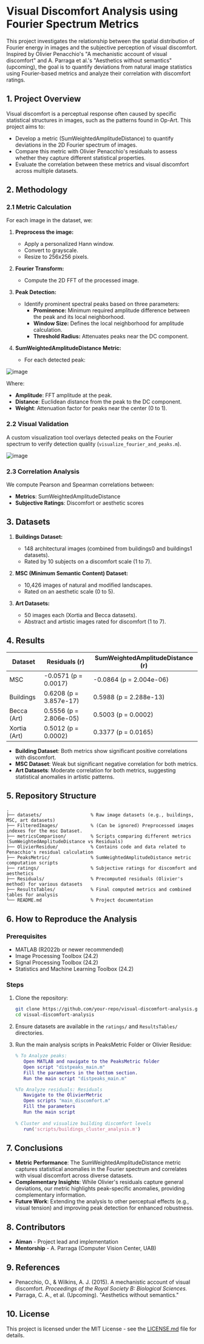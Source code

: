# Visual Discomfort Analysis using Fourier Spectrum Metrics

This project investigates the relationship between the spatial distribution of Fourier energy in images and the subjective perception of visual discomfort. Inspired by Olivier Penacchio's "A mechanistic account of visual discomfort" and A. Parraga et al.'s "Aesthetics without semantics" (upcoming), the goal is to quantify deviations from natural image statistics using Fourier-based metrics and analyze their correlation with discomfort ratings.

## 1. Project Overview

Visual discomfort is a perceptual response often caused by specific statistical structures in images, such as the patterns found in Op-Art. This project aims to:

- Develop a metric (SumWeightedAmplitudeDistance) to quantify deviations in the 2D Fourier spectrum of images.
- Compare this metric with Olivier Penacchio's residuals to assess whether they capture different statistical properties.
- Evaluate the correlation between these metrics and visual discomfort across multiple datasets.

## 2. Methodology

### 2.1 Metric Calculation

For each image in the dataset, we:

1. **Preprocess the image:**

   - Apply a personalized Hann window.
   - Convert to grayscale.
   - Resize to 256x256 pixels.

2. **Fourier Transform:**

   - Compute the 2D FFT of the processed image.

3. **Peak Detection:**

   - Identify prominent spectral peaks based on three parameters:
     - **Prominence:** Minimum required amplitude difference between the peak and its local neighborhood.
     - **Window Size:** Defines the local neighborhood for amplitude calculation.
     - **Threshold Radius:** Attenuates peaks near the DC component.

4. **SumWeightedAmplitudeDistance Metric:**

   - For each detected peak:

![image](https://github.com/user-attachments/assets/0c33567f-b163-440f-ba09-9ab1c9c9c32e)


Where:

- **Amplitude**: FFT amplitude at the peak.
- **Distance**: Euclidean distance from the peak to the DC component.
- **Weight**: Attenuation factor for peaks near the center (0 to 1).

### 2.2 Visual Validation

A custom visualization tool overlays detected peaks on the Fourier spectrum to verify detection quality (`visualize_fourier_and_peaks.m`).

![image](https://github.com/user-attachments/assets/0c83dfd9-77d3-484e-af64-1f99d81871c2)

### 2.3 Correlation Analysis

We compute Pearson and Spearman correlations between:

- **Metrics**: SumWeightedAmplitudeDistance
- **Subjective Ratings**: Discomfort or aesthetic scores

## 3. Datasets

1. **Buildings Dataset:**

   - 148 architectural images (combined from buildings0 and buildings1 datasets).
   - Rated by 10 subjects on a discomfort scale (1 to 7).

2. **MSC (Minimum Semantic Content) Dataset:**

   - 10,426 images of natural and modified landscapes.
   - Rated on an aesthetic scale (0 to 5).

3. **Art Datasets:**

   - 50 images each (Xortia and Becca datasets).
   - Abstract and artistic images rated for discomfort (1 to 7).

## 4. Results

| Dataset      | Residuals (r)          | SumWeightedAmplitudeDistance (r) |
| ------------ | ---------------------- | -------------------------------- |
| MSC          | -0.0571 (p = 0.0017)   | -0.0864 (p = 2.004e-06)          |
| Buildings    | 0.6208 (p = 3.857e-17) | 0.5988 (p = 2.288e-13)           |
| Becca (Art)  | 0.5556 (p = 2.806e-05) | 0.5003 (p = 0.0002)              |
| Xortia (Art) | 0.5012 (p = 0.0002)    | 0.3377 (p = 0.0165)              |

- **Building Dataset**: Both metrics show significant positive correlations with discomfort.
- **MSC Dataset**: Weak but significant negative correlation for both metrics.
- **Art Datasets**: Moderate correlation for both metrics, suggesting statistical anomalies in artistic patterns.

## 5. Repository Structure

```
.
├── datasets/                  % Raw image datasets (e.g., buildings, MSC, art datasets)
├── FilteredImages/            % (Can be ignored) Preprocessed images indexes for the msc Dataset.
├── metricsComparison/         % Scripts comparing different metrics (SumWeightedAmplitudeDistance vs Residuals)
├── OlivierResidue/            % Contains code and data related to Penacchio's residual calculation
├── PeaksMetric/               % SumWeightedAmplitudeDistance metric computation scripts
├── ratings/                   % Subjective ratings for discomfort and aesthetics
├── Residuals/                 % Precomputed residuals (Olivier's method) for various datasets
├── ResultsTables/             % Final computed metrics and combined tables for analysis
└── README.md                  % Project documentation
```

## 6. How to Reproduce the Analysis

### Prerequisites

- MATLAB (R2022b or newer recommended)
- Image Processing Toolbox (24.2)
- Signal Processing Toolbox (24.2)
- Statistics and Machine Learning Toolbox (24.2)

### Steps

1. Clone the repository:

   ```bash
   git clone https://github.com/your-repo/visual-discomfort-analysis.git
   cd visual-discomfort-analysis
   ```

2. Ensure datasets are available in the `ratings/` and `ResultsTables/` directories.

3. Run the main analysis scripts in PeaksMetric Folder or Olivier Residue:

   ```matlab
   % To Analyze peaks:
      Open MATLAB and navigate to the PeaksMetric folder
      Open script "distpeaks_main.m"
      Fill the parameters in the bottom section.
      Run the main script "distpeaks_main.m"

   %To Analyze residuals: Residuals
      Navigate to the OlivierMetric
      Open scripts "main_discomfort.m"
      Fill the parameters
      Run the main script
      
   % Cluster and visualize building discomfort levels
      run('scripts/buildings_cluster_analysis.m')
   ```

## 7. Conclusions

- **Metric Performance**: The SumWeightedAmplitudeDistance metric captures statistical anomalies in the Fourier spectrum and correlates with visual discomfort across diverse datasets.
- **Complementary Insights**: While Olivier's residuals capture general deviations, our metric highlights peak-specific anomalies, providing complementary information.
- **Future Work**: Extending the analysis to other perceptual effects (e.g., visual tension) and improving peak detection for enhanced robustness.

## 8. Contributors

- **Aiman** - Project lead and implementation
- **Mentorship** - A. Parraga (Computer Vision Center, UAB)

## 9. References

- Penacchio, O., & Wilkins, A. J. (2015). A mechanistic account of visual discomfort. *Proceedings of the Royal Society B: Biological Sciences.*
- Parraga, C. A., et al. (Upcoming). "Aesthetics without semantics."

## 10. License

This project is licensed under the MIT License - see the [LICENSE.md](LICENSE.md) file for details.

